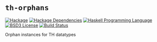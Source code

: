 # `th-orphans`
[![Hackage](https://img.shields.io/hackage/v/th-orphans.svg)][Hackage: th-orphans]
[![Hackage Dependencies](https://img.shields.io/hackage-deps/v/th-orphans.svg)](http://packdeps.haskellers.com/reverse/th-orphans)
[![Haskell Programming Language](https://img.shields.io/badge/language-Haskell-blue.svg)][Haskell.org]
[![BSD3 License](http://img.shields.io/badge/license-BSD3-brightgreen.svg)][tl;dr Legal: BSD3]
[![Build Status](https://github.com/mgsloan/th-orphans/workflows/Haskell-CI/badge.svg)](https://github.com/mgsloan/th-orphans/actions?query=workflow%3AHaskell-CI)

[Hackage: th-orphans]:
  http://hackage.haskell.org/package/th-orphans
  "th-orphans package on Hackage"
[Haskell.org]:
  http://www.haskell.org
  "The Haskell Programming Language"
[tl;dr Legal: BSD3]:
  https://tldrlegal.com/license/bsd-3-clause-license-%28revised%29
  "BSD 3-Clause License (Revised)"

Orphan instances for TH datatypes
